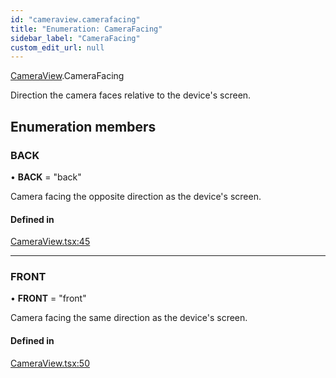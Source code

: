 ```yaml
---
id: "cameraview.camerafacing"
title: "Enumeration: CameraFacing"
sidebar_label: "CameraFacing"
custom_edit_url: null
---
```


[CameraView](../modules/cameraview.md).CameraFacing

Direction the camera faces relative to the device's screen.

## Enumeration members

### BACK

• **BACK** = "back"

Camera facing the opposite direction as the device's screen.

#### Defined in

[CameraView.tsx:45](https://github.com/pytorch/live/blob/db77142/react-native-pytorch-core/src/CameraView.tsx#L45)

___

### FRONT

• **FRONT** = "front"

Camera facing the same direction as the device's screen.

#### Defined in

[CameraView.tsx:50](https://github.com/pytorch/live/blob/db77142/react-native-pytorch-core/src/CameraView.tsx#L50)
